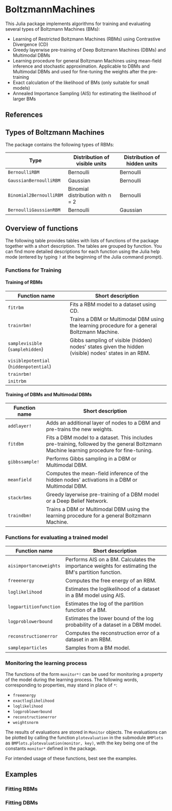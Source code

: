 # BoltzmannMachines

This Julia package implements algorithms for training and evaluating several types of Boltzmann Machines (BMs):

* Learning of Restricted Boltzmann Machines (RBMs) using Contrastive Divergence (CD)
* Greedy layerwise pre-training of Deep Boltzmann Machines (DBMs) and Multimodal DBMs
* Learning procedure for general Boltzmann Machines using mean-field inference and stochastic approximation. Applicable to DBMs and Multimodal DBMs and used for fine-tuning the weights after the pre-training
* Exact calculation of the likelihood of BMs (only suitable for small models)
* Annealed Importance Sampling (AIS) for estimating the likelihood of larger BMs


## References

## Types of Boltzmann Machines

The package contains the following types of RBMs:

Type                    | Distribution of visible units    | Distribution of hidden units
------------------------|----------------------------------|-----------------------------
`BernoulliRBM`          | Bernoulli                        | Bernoulli
`GaussianBernoulliRBM`  | Gaussian                         | Bernoulli
`Binomial2BernoulliRBM` | Binomial distribution with n = 2 | Bernoulli
`BernoulliGaussianRBM`  | Bernoulli                        | Gaussian

## Overview of functions

The following table provides tables with lists of functions of the package together with a short description. The tables are grouped by function. You can find more detailed descriptions for each function using the Julia help mode (entered by typing `?` at the beginning of the Julia command prompt).

### Functions for Training

#### Training of RBMs

Function name    | Short description
---------------- | -----------------
`fitrbm`         | Fits a RBM model to a dataset using CD.
`trainrbm!`      | Trains a DBM or Multimodal DBM using the learning procedure for a general Boltzmann Machine.
`samplevisible` (`samplehidden`) | Gibbs sampling of visible (hidden) nodes' states given the hidden (visible) nodes' states in an RBM.
`visiblepotential` (`hiddenpotential`) | 
`trainrbm!` | 
`initrbm` | 


#### Training of DBMs and Multimodal DBMs

Function name    | Short description
---------------- | -----------------
`addlayer!`      | Adds an additional layer of nodes to a DBM and pre-trains the new weights.
`fitdbm`         | Fits a DBM model to a dataset. This includes pre-training, followed by the general Boltzmann Machine learning procedure for fine-tuning.
`gibbssample!`   | Performs Gibbs sampling in a DBM or Multimodal DBM.
`meanfield`      | Computes the mean-field inference of the hidden nodes' activations in a DBM or Multimodal DBM.
`stackrbms`      | Greedy layerwise pre-training of a DBM model or a Deep Belief Network.
`traindbm!`      | Trains a DBM or Multimodal DBM using the learning procedure for a general Boltzmann Machine.


### Functions for evaluating a trained model

Function name          | Short description
--------------         | -----------------
`aisimportanceweights` | Performs AIS on a BM. Calculates the importance weights for estimating the BM's partition function.
`freeenergy`           | Computes the free energy of an RBM.
`loglikelihood`        | Estimates the loglikelihood of a dataset in a BM model using AIS.
`logpartitionfunction` | Estimates the log of the partition function of a BM. 
`logproblowerbound`    | Estimates the lower bound of the log probability of a dataset in a DBM model.
`reconstructionerror`  | Computes the reconstruction error of a dataset in am RBM.
`sampleparticles`      | Samples from a BM model.


### Monitoring the learning process

The functions of the form `monitor*!` can be used for monitoring a property of the model during the learning process.
The following words, corresponding to properties, may stand in place of `*`: 

* `freeenergy`
* `exactloglikelihood`
* `loglikelihood`
* `logproblowerbound`
* `reconstructionerror`
* `weightsnorm`

The results of evaluations are stored in `Monitor` objects. The evaluations can be plotted by calling the function `plotevaluation` in the submodule `BMPlots` as `BMPlots.plotevaluation(monitor, key)`, with the key being one of the constants `monitor*` defined in the package.

For intended usage of these functions, best see the examples.

## Examples

### Fitting RBMs

### Fitting DBMs




